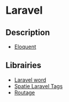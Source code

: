 # Laravel

## Description

* [Eloquent](eloquent)

## Librairies

* [Laravel word](phpword)
* [Spatie Laravel Tags](spatie_tags)
* [Routage](routage)
